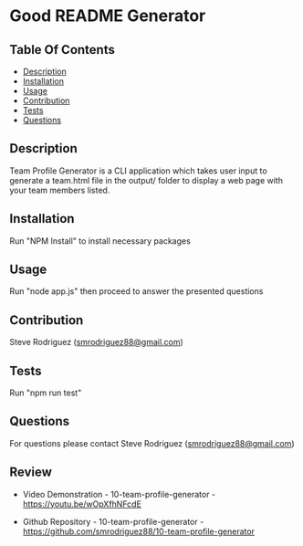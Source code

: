 # Good README Generator
  ## Table Of Contents
  * [Description](#Description)<br>
  * [Installation](#Installation)<br>
  * [Usage](#Usage)<br>
  * [Contribution](#Contribution)<br>
  * [Tests](#Tests)<br>
  * [Questions](#Questions)<br>

  ## Description
  Team Profile Generator is a CLI application which takes user input to generate a team.html file in the output/ folder to display a web page with your team members listed.

  ## Installation
  Run "NPM Install" to install necessary packages
  
  ## Usage
  Run "node app.js" then proceed to answer the presented questions
  
  ## Contribution
  Steve Rodriguez (smrodriguez88@gmail.com)
  
  ## Tests
  Run "npm run test"
  
  ## Questions
  For questions please contact Steve Rodriguez (smrodriguez88@gmail.com)

  ## Review

  * Video Demonstration - 10-team-profile-generator - https://youtu.be/wOpXfhNFcdE

  * Github Repository - 10-team-profile-generator - https://github.com/smrodriguez88/10-team-profile-generator